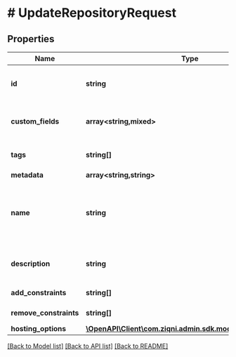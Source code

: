 # # UpdateRepositoryRequest

## Properties

Name | Type | Description | Notes
------------ | ------------- | ------------- | -------------
**id** | **string** | A unique system generated identifier |
**custom_fields** | **array<string,mixed>** | A list of id&#39;s used to add cutom fields | [optional]
**tags** | **string[]** | A list of id&#39;s used to tag models | [optional]
**metadata** | **array<string,string>** |  | [optional]
**name** | **string** | The name of the repository. No special charaters or spaces permitted | [optional]
**description** | **string** | The description of the repository | [optional]
**add_constraints** | **string[]** | Additional constraints | [optional]
**remove_constraints** | **string[]** | Additional constraints | [optional]
**hosting_options** | [**\OpenAPI\Client\com.ziqni.admin.sdk.model\HostingOptions**](HostingOptions.md) |  | [optional]

[[Back to Model list]](../../README.md#models) [[Back to API list]](../../README.md#endpoints) [[Back to README]](../../README.md)
